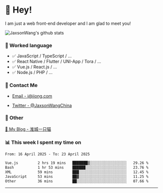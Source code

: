 # 👋 Hey!

I am just a web front-end developer and I am glad to meet you!

![JaxsonWang's github stats](https://github-readme-stats.vercel.app/api?username=JaxsonWang&&show_icons=true&&title_color=1abc9c&&icon_color=1abc9c)


### 📝 Worked language

- ✅ JavaScript / TypeScript / ...
- ✅ React Native / Flutter / UNI-App / Tora / ...
- ✅ Vue.js / React.js / ...
- ✅ Node.js / PHP / ...

### 📮 Contact Me

- [Email - i@iiong.com](mailto:i@iiong.com)

- [Twitter - @JaxsonWangChina](https://twitter.com/JaxsonWangChina)

### 🤪 Other

[📌 My Blog - 淮城一只猫](https://iiong.com)

### 📊 This week I spent my time on

<!--START_SECTION:waka-->

```txt
From: 16 April 2025 - To: 23 April 2025

Vue.js         2 hrs 19 mins   ███████▒░░░░░░░░░░░░░░░░░   29.26 %
Bash           1 hr 53 mins    ██████░░░░░░░░░░░░░░░░░░░   23.76 %
XML            59 mins         ███░░░░░░░░░░░░░░░░░░░░░░   12.45 %
JavaScript     53 mins         ██▓░░░░░░░░░░░░░░░░░░░░░░   11.25 %
Other          36 mins         ██░░░░░░░░░░░░░░░░░░░░░░░   07.66 %
```

<!--END_SECTION:waka-->

---
